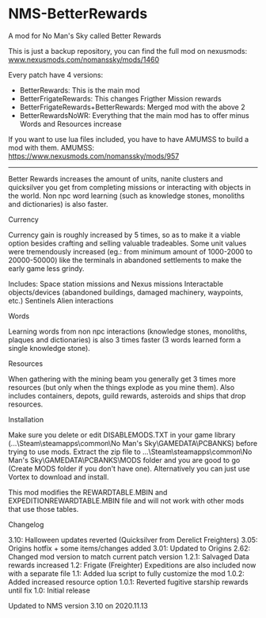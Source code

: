 # NMS-BetterRewards
A mod for No Man's Sky called Better Rewards

This is just a backup repository, you can find the full mod on nexusmods:
www.nexusmods.com/nomanssky/mods/1460

Every patch have 4 versions:
- BetterRewards: This is the main mod
- BetterFrigateRewards: This changes Frigther Mission rewards
- BetterFrigateRewards+BetterRewards: Merged mod with the above 2
- BetterRewardsNoWR: Everything that the main mod has to offer minus Words and Resources increase

If you want to use lua files included, you have to have AMUMSS to build a mod with them.
AMUMSS: https://www.nexusmods.com/nomanssky/mods/957

----------------------------------------------------------------------------------------------------------
Better Rewards increases the amount of units, nanite clusters and quicksilver you get from completing missions or interacting with objects in the world. Non npc word learning (such as knowledge stones, monoliths and dictionaries) is also faster.

Currency

Currency gain is roughly increased by 5 times, so as to make it a viable option besides crafting and selling valuable tradeables. Some unit values were tremendously increased (eg.: from minimum amount of 1000-2000 to 20000-50000) like the terminals in abandoned settlements to make the early game less grindy.

Includes:
Space station missions and Nexus missions
Interactable objects/devices (abandoned buildings, damaged machinery, waypoints, etc.)
Sentinels
Alien interactions

Words

Learning words from non npc interactions (knowledge stones, monoliths, plaques and dictionaries) is also 3 times faster (3 words learned form a single knowledge stone).

Resources

When gathering with the mining beam you generally get 3 times more resources (but only when the things explode as you mine them). Also includes containers, depots, guild rewards, asteroids and ships that drop resources.

Installation

Make sure you delete or edit DISABLEMODS.TXT in your game library (...\Steam\steamapps\common\No Man's Sky\GAMEDATA\PCBANKS) before trying to use mods. Extract the zip file to ...\Steam\steamapps\common\No Man's Sky\GAMEDATA\PCBANKS\MODS folder and you are good to go (Create MODS folder if you don't have one). Alternatively you can just use Vortex to download and install.

This mod modifies the REWARDTABLE.MBIN and EXPEDITIONREWARDTABLE.MBIN file and will not work with other mods that use those tables.

Changelog

3.10: Halloween updates reverted (Quicksilver from Derelict Freighters)
3.05: Origins hotfix + some items/changes added
3.01: Updated to Origins
2.62: Changed mod version to match current patch version
1.2.1: Salvaged Data rewards increased
1.2: Frigate (Freighter) Expeditions are also included now with a separate file
1.1: Added lua script to fully customize the mod
1.0.2: Added increased resource option
1.0.1: Reverted fugitive starship rewards until fix
1.0: Initial release

Updated to NMS version 3.10 on 2020.11.13
